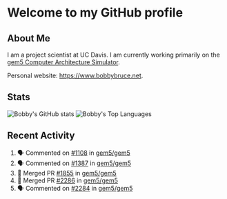 # Welcome to my GitHub profile

## About Me

I am a project scientist at UC Davis. I am currently working primarily on the [gem5 Computer Architecture Simulator](https://github.com/gem5).

Personal website: <https://www.bobbybruce.net>.

## Stats

![Bobby's GitHub stats](https://github-readme-stats.vercel.app/api?username=bobbyrbruce&show_icons=true&theme=responsive&include_all_commits=true&count_private=true&show=reviews&disable_animations=true)
![Bobby's Top Languages ](https://github-readme-stats.vercel.app/api/top-langs/?username=bobbyrbruce&layout=compact&theme=responsive&count_private=true&langs_count=10&disable_animations=true)

## Recent Activity

<!--START_SECTION:activity-->
1. 🗣 Commented on [#1108](https://github.com/gem5/gem5/pull/1108#issuecomment-2913216904) in [gem5/gem5](https://github.com/gem5/gem5)
2. 🗣 Commented on [#1387](https://github.com/gem5/gem5/pull/1387#issuecomment-2913212303) in [gem5/gem5](https://github.com/gem5/gem5)
3. 🎉 Merged PR [#1855](https://github.com/gem5/gem5/pull/1855) in [gem5/gem5](https://github.com/gem5/gem5)
4. 🎉 Merged PR [#2286](https://github.com/gem5/gem5/pull/2286) in [gem5/gem5](https://github.com/gem5/gem5)
5. 🗣 Commented on [#2284](https://github.com/gem5/gem5/pull/2284#issuecomment-2892027738) in [gem5/gem5](https://github.com/gem5/gem5)
<!--END_SECTION:activity-->
